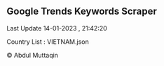 

## Google Trends Keywords Scraper 
 
Last Update 14-01-2023 , 21:42:20

Country List :
VIETNAM.json



© Abdul Muttaqin 
